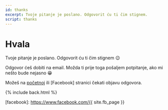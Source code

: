 ```yaml
---
id: thanks
excerpt: Tvoje pitanje je poslano. Odgovorit ću ti čim stignem.
script: thanks
---
```


# Hvala

Tvoje pitanje je poslano. Odgovorit ću ti čim stignem :wink:

Odgovor ćeš dobiti na email. Možda ti prije toga pošaljem potpitanje, ako mi nešto bude nejasno :grin:

Možeš na [početnoj] ili [Facebook] stranici čekati objavu odgovora.

{% include back.html %}

[početnoj]: http://sretnosrce.org/
[facebook]: https://www.facebook.com/{{ site.fb_page }}
